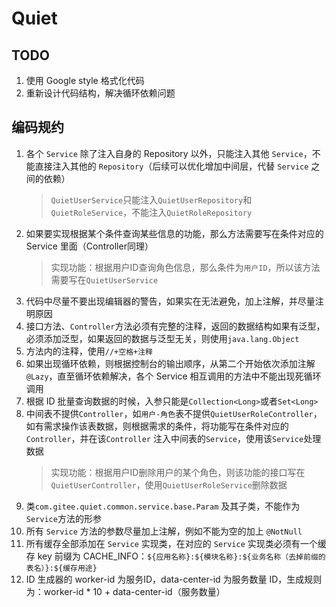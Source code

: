 # Quiet

## TODO

1. 使用 Google style 格式化代码
2. 重新设计代码结构，解决循环依赖问题

## 编码规约

1. 各个 `Service` 除了注入自身的 Repository 以外，只能注入其他 `Service`，不能直接注入其他的 `Repository`（后续可以优化增加中间层，代替 `Service` 之间的依赖）
   > `QuietUserService`只能注入`QuietUserRepository`和`QuietRoleService`，不能注入`QuietRoleRepository`
2. 如果要实现根据某个条件查询某些信息的功能，那么方法需要写在条件对应的 Service 里面（Controller同理）
   > 实现功能：根据用户ID查询角色信息，那么条件为`用户ID`，所以该方法需要写在`QuietUserService`
3. 代码中尽量不要出现编辑器的警告，如果实在无法避免，加上注解，并尽量注明原因
4. 接口方法、`Controller`方法必须有完整的注释，返回的数据结构如果有泛型，必须添加泛型，如果返回的数据与泛型无关，则使用`java.lang.Object`
5. 方法内的注释，使用`//+空格+注释`
6. 如果出现循环依赖，则根据控制台的输出顺序，从第二个开始依次添加注解`@Lazy`，直至循环依赖解决，各个 Service 相互调用的方法中不能出现死循环调用
7. 根据 ID 批量查询数据的时候，入参只能是`Collection<Long>`或者`Set<Long>`
8. 中间表不提供`Controller`，如`用户-角色`表不提供`QuietUserRoleController`，如有需求操作该表数据，则根据需求的条件，将功能写在条件对应的`Controller`，并在该`Controller`
   注入中间表的`Service`，使用该`Service`处理数据
   > 实现功能：根据用户ID删除用户的某个角色，则该功能的接口写在`QuietUserController`，使用`QuietUserRoleService`删除数据
9. 类`com.gitee.quiet.common.service.base.Param` 及其子类，不能作为`Service`方法的形参
10. 所有 `Service` 方法的参数尽量加上注解，例如不能为空的加上 `@NotNull`
11. 所有缓存全部添加在 `Service` 实现类，在对应的 `Service` 实现类必须有一个缓存 key 前缀为 CACHE_INFO：`${应用名称}:${模块名称}:${业务名称（去掉前缀的表名）}:${缓存用途}`
12. ID 生成器的 worker-id 为服务ID，data-center-id 为服务数量 ID，生成规则为：worker-id * 10 + data-center-id（服务数量）